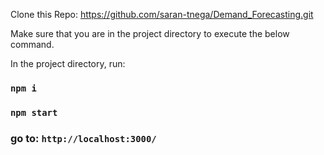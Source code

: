 Clone this Repo: https://github.com/saran-tnega/Demand_Forecasting.git

Make sure that you are in the project directory to execute the below command.

In the project directory, run:
### `npm i`
### `npm start`

### go to: `http://localhost:3000/`
